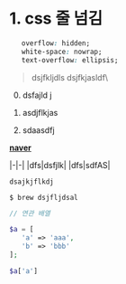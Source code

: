 
# 1. css 줄 넘김

```css
   overflow: hidden;
   white-space: nowrap;
   text-overflow: ellipsis;
```

> dsjfkljdls
> dsjfkjasldf\


0. dsfajld j

0. asdjflkjas

0. sdaasdfj


[**naver**](naver.com)


|-|-|
|dfs|dsfjlk|
|dfs|sdfAS|


```javscript
dsajkjflkdj
```

```shell
$ brew dsjfljdsal
```


```php
// 연관 배열

$a = [
   'a' => 'aaa',
   'b' => 'bbb'
];

$a['a']

```